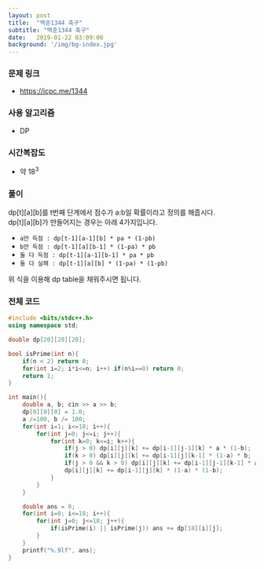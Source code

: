 ```yaml
---
layout: post
title:  "백준1344 축구"
subtitle: "백준1344 축구"
date:   2019-01-22 03:09:00
background: '/img/bg-index.jpg'
---
```


### 문제 링크
* https://icpc.me/1344

### 사용 알고리즘
* DP

### 시간복잡도
* 약 18<sup>3</sup>

### 풀이
dp[t][a][b]를 t번째 단계에서 점수가 a:b일 확률이라고 정의를 해줍시다.<br>
dp[t][a][b]가 만들어지는 경우는 아래 4가지입니다.
* `a만 득점 : dp[t-1][a-1][b] * pa * (1-pb)`
* `b만 득점 : dp[t-1][a][b-1] * (1-pa) * pb`
* `둘 다 득점 : dp[t-1][a-1][b-1] * pa * pb`
* `둘 다 실패 : dp[t-1][a][b] * (1-pa) * (1-pb)`

위 식을 이용해 dp table을 채워주시면 됩니다.

### 전체 코드
```cpp
#include <bits/stdc++.h>
using namespace std;

double dp[20][20][20];

bool isPrime(int n){
	if(n < 2) return 0;
	for(int i=2; i*i<=n; i++) if(n%i==0) return 0;
	return 1;
}

int main(){
	double a, b; cin >> a >> b;
	dp[0][0][0] = 1.0;
	a /=100, b /= 100;
	for(int i=1; i<=18; i++){
		for(int j=0; j<=i; j++){
			for(int k=0; k<=i; k++){
				if(j > 0) dp[i][j][k] += dp[i-1][j-1][k] * a * (1-b);
				if(k > 0) dp[i][j][k] += dp[i-1][j][k-1] * (1-a) * b;
				if(j > 0 && k > 0) dp[i][j][k] += dp[i-1][j-1][k-1] * a * b;
				dp[i][j][k] += dp[i-1][j][k] * (1-a) * (1-b);
			}
		}
	}

	double ans = 0;
	for(int i=0; i<=18; i++){
		for(int j=0; j<=18; j++){
			if(isPrime(i) || isPrime(j)) ans += dp[18][i][j];
		}
	}
	printf("%.9lf", ans);
}
```
